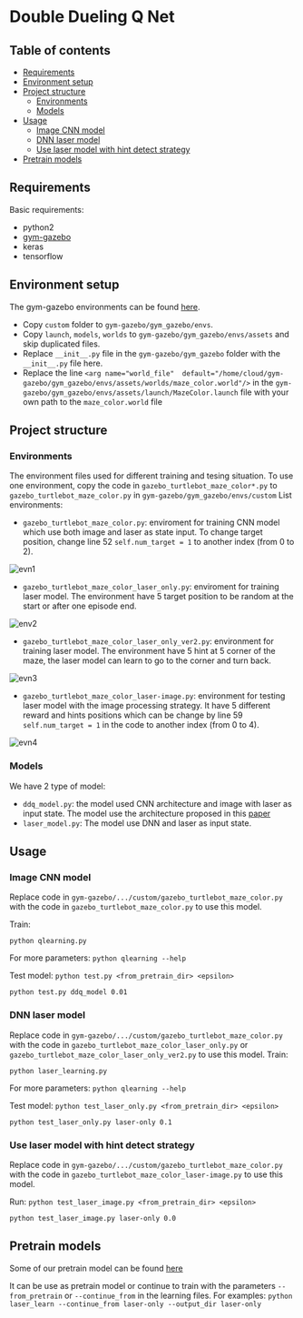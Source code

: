 # Double Dueling Q Net

## Table of contents
- [Requirements](#requirements)
- [Environment setup](#environment-setup)
- [Project structure](#project-structure)
    - [Environments](#environments)
    - [Models](#models)
- [Usage](#usage)
    - [Image CNN model](#image-cnn-model)
    - [DNN laser model](#dnn-laser-model)
    - [Use laser model with hint detect strategy](#use-laser-model-with-hint-detect-strategy)
- [Pretrain models](#pretrain-models)

## Requirements
Basic requirements:
- python2
- [gym-gazebo](https://github.com/erlerobot/gym-gazebo)
- keras
- tensorflow

## Environment setup

The gym-gazebo environments can be found [here](https://drive.google.com/open?id=19ldjgpsS303IGfPCBrT-WEf18FYy4quL).

- Copy `custom` folder to `gym-gazebo/gym_gazebo/envs`.
- Copy `launch`, `models`, `worlds` to `gym-gazebo/gym_gazebo/envs/assets` and skip duplicated files.
- Replace `__init__.py` file in the `gym-gazebo/gym_gazebo` folder with the `__init__.py` file here.
- Replace the line `<arg name="world_file"  default="/home/cloud/gym-gazebo/gym_gazebo/envs/assets/worlds/maze_color.world"/>` in the `gym-gazebo/gym_gazebo/envs/assets/launch/MazeColor.launch` file with your own path to the `maze_color.world` file

## Project structure
### Environments
The environment files used for different training and tesing situation. To use one environment, copy the code in `gazebo_turtlebot_maze_color*.py` to `gazebo_turtlebot_maze_color.py` in `gym-gazebo/gym_gazebo/envs/custom`
List environments:

- `gazebo_turtlebot_maze_color.py`: enviroment for training CNN model which use both image and laser as state input. To change target position, change line 52 `self.num_target = 1` to another index (from 0 to 2).

![evn1](screenshots/env1.png)
- `gazebo_turtlebot_maze_color_laser_only.py`: enviroment for training laser model. The environment have 5 target position to be random at the start or after one episode end. 

![env2](screenshots/env2.png)
- `gazebo_turtlebot_maze_color_laser_only_ver2.py`: environment for training laser model. The environment have 5 hint at 5 corner of the maze, the laser model can learn to go to the corner and turn back. 

![evn3](screenshots/env3.png)
- `gazebo_turtlebot_maze_color_laser-image.py`: environment for testing laser model with the image processing strategy. It have 5 different reward and hints positions which can be change by line 59 `self.num_target = 1` in the code to another index (from 0 to 4). 

![evn4](screenshots/env4.png)

### Models
We have 2 type of model:
- `ddq_model.py`: the model used CNN architecture and image with laser as input state. The model use the architecture proposed in this [paper](https://storage.googleapis.com/deepmind-data/assets/papers/DeepMindNature14236Paper.pdf)
- `laser_model.py`: The model use DNN and laser as input state.

## Usage

### Image CNN model
Replace code in `gym-gazebo/.../custom/gazebo_turtlebot_maze_color.py` with the code in `gazebo_turtlebot_maze_color.py` to use this model.

Train:
```
python qlearning.py
```

For more parameters: `python qlearning --help`

Test model: `python test.py <from_pretrain_dir> <epsilon>`
```
python test.py ddq_model 0.01
```

### DNN laser model
Replace code in `gym-gazebo/.../custom/gazebo_turtlebot_maze_color.py` with the code in `gazebo_turtlebot_maze_color_laser_only.py` or `gazebo_turtlebot_maze_color_laser_only_ver2.py` to use this model.
Train:
```
python laser_learning.py
```

For more parameters: `python qlearning --help`

Test model: `python test_laser_only.py <from_pretrain_dir> <epsilon>`
```
python test_laser_only.py laser-only 0.1
```

### Use laser model with hint detect strategy
Replace code in `gym-gazebo/.../custom/gazebo_turtlebot_maze_color.py` with the code in `gazebo_turtlebot_maze_color_laser-image.py` to use this model.

Run: `python test_laser_image.py <from_pretrain_dir> <epsilon>`
```
python test_laser_image.py laser-only 0.0
```

## Pretrain models
Some of our pretrain model can be found [here](https://drive.google.com/open?id=1g8cAxaL6CcqavwaLLHuiR6_4DxYZ_WFq)

It can be use as pretrain model or continue to train with the parameters `--from_pretrain` or `--continue_from` in the learning files. For examples: `python laser_learn --continue_from laser-only --output_dir laser-only`